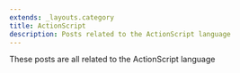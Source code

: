 ```yaml
---
extends: _layouts.category
title: ActionScript
description: Posts related to the ActionScript language
---
```


These posts are all related to the ActionScript language
